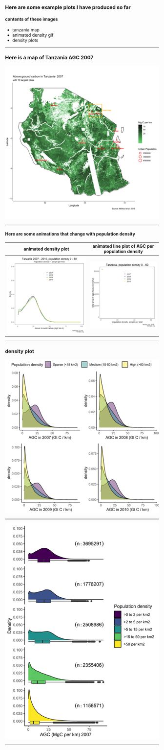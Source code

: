 ### Here are some example plots I have produced so far



#### contents of these images
- tanzania map
- animated density gif 
- density plots

----


### Here is a map of Tanzania AGC 2007
![Tanzania 2007](tan_agc_07.png)

----


#### Here are some animations that change with population density 
animated density plot     |  animated line plot of AGC per population density
:-------------------------:|:-------------------------:
![](den_animation.gif)  |  ![](line_animation)


----

### density plot
![](31mar_tan_den_arrange.png)

----

![](20april_tan_den07.png)

---
